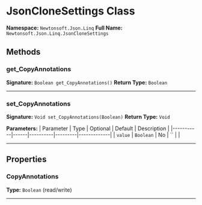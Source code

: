 # JsonCloneSettings Class

**Namespace:** `Newtonsoft.Json.Linq`
**Full Name:** `Newtonsoft.Json.Linq.JsonCloneSettings`

## Methods

### get_CopyAnnotations

**Signature:** `Boolean get_CopyAnnotations()`
**Return Type:** `Boolean`

---

### set_CopyAnnotations

**Signature:** `Void set_CopyAnnotations(Boolean)`
**Return Type:** `Void`

**Parameters:**
| Parameter | Type | Optional | Default | Description |
|-----------|------|----------|---------|-------------|
| `value` | `Boolean` | No | `` |  |

---

## Properties

### CopyAnnotations

**Type:** `Boolean` (read/write)

---